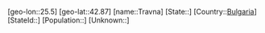 ﻿---
location: [42.87,25.5]
type: City
tags:
- geo/City


SpocWebEntityId: 34951
isDeleted: false
confidential: public

---
[geo-lon::25.5]
[geo-lat::42.87]
[name::Travna]
[State::]
[Country::[Bulgaria](geo/Continent/Europe/Bulgaria.md)]
[StateId::]
[Population::]
[Unknown::]

